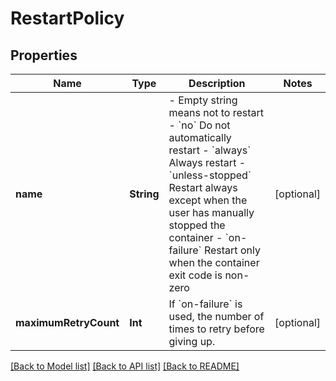 # RestartPolicy

## Properties
Name | Type | Description | Notes
------------ | ------------- | ------------- | -------------
**name** | **String** | - Empty string means not to restart - &#x60;no&#x60; Do not automatically restart - &#x60;always&#x60; Always restart - &#x60;unless-stopped&#x60; Restart always except when the user has manually stopped the container - &#x60;on-failure&#x60; Restart only when the container exit code is non-zero  | [optional] 
**maximumRetryCount** | **Int** | If &#x60;on-failure&#x60; is used, the number of times to retry before giving up.  | [optional] 

[[Back to Model list]](../README.md#documentation-for-models) [[Back to API list]](../README.md#documentation-for-api-endpoints) [[Back to README]](../README.md)


